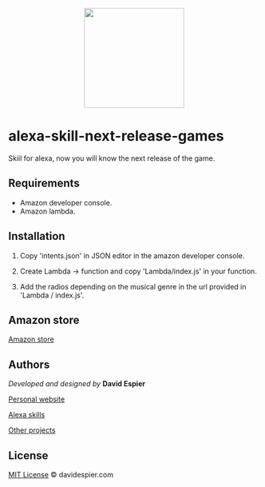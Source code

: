 <p align="center">
  <img src="https://davidespier.com/github/game-release/41plh7K9jmL.png" weight="200" width="200">
</p>

# alexa-skill-next-release-games
Skiil for alexa, now you will know the next release of the game.

## Requirements

- Amazon developer console.
- Amazon lambda.

## Installation

1. Copy 'intents.json' in JSON editor in the amazon developer console.

2. Create Lambda -> function and copy 'Lambda/index.js' in your function.

3. Add the radios depending on the musical genre in the url provided in 'Lambda / index.js'.


## Amazon store

[Amazon store](https://www.amazon.es/dp/B083QNKW9B/)


## Authors

 *Developed and designed by*  **David Espier**


[Personal website](https://davidespier.com)

[Alexa skills](https://www.amazon.es/s?k=davidespier&i=alexa-skills)
        
[Other projects](https://github.com/davidespier?tab=repositories)


## License


[MIT License](https://choosealicense.com/licenses/mit/) © davidespier.com
